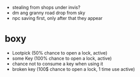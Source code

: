 * stealing from shops under invis?
* dm ang granny road drop from sky
* npc saving first, only after that they appear

# boxy 

 - Lootpick (50% chance to open a lock, active)
 - some Key (100% chance to open a lock, active)
 - chance not to consume a key when using it
 - broken key (100$ chance to open a lock, 1 time use active)